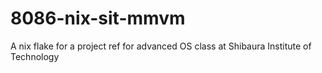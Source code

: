 # 8086-nix-sit-mmvm
A nix flake for a project ref for advanced OS class at Shibaura Institute of Technology
